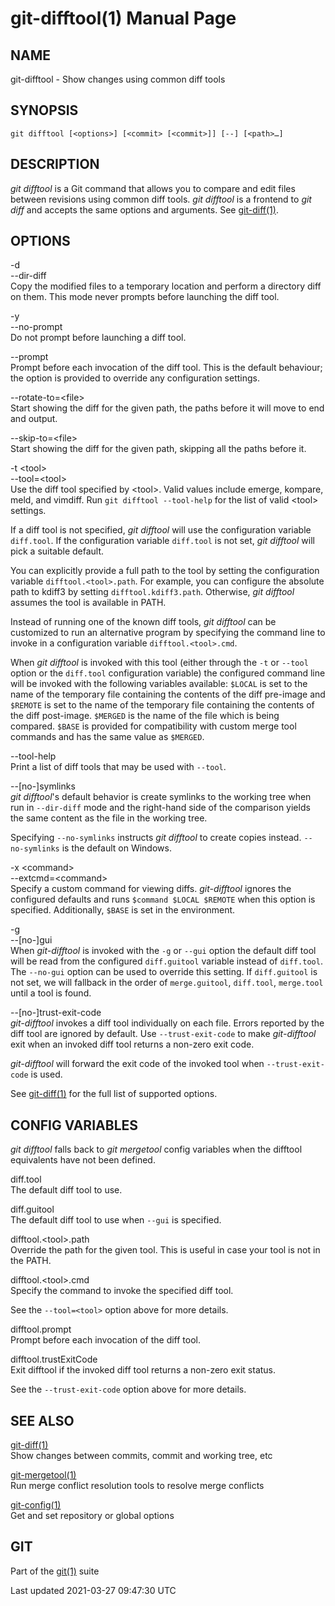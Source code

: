 # git-difftool(1) Manual Page

## NAME

git-difftool - Show changes using common diff tools

## SYNOPSIS

    git difftool [<options>] [<commit> [<commit>]] [--] [<path>…​]

## DESCRIPTION

_git difftool_ is a Git command that allows you to compare and edit files between revisions using common diff tools. _git difftool_ is a frontend to _git diff_ and accepts the same options and arguments. See [git-diff(1)](git-diff.html).

## OPTIONS

-d  
--dir-diff  
Copy the modified files to a temporary location and perform a directory diff on them. This mode never prompts before launching the diff tool.

-y  
--no-prompt  
Do not prompt before launching a diff tool.

--prompt  
Prompt before each invocation of the diff tool. This is the default behaviour; the option is provided to override any configuration settings.

--rotate-to=&lt;file&gt;  
Start showing the diff for the given path, the paths before it will move to end and output.

--skip-to=&lt;file&gt;  
Start showing the diff for the given path, skipping all the paths before it.

-t &lt;tool&gt;  
--tool=&lt;tool&gt;  
Use the diff tool specified by &lt;tool&gt;. Valid values include emerge, kompare, meld, and vimdiff. Run `git difftool --tool-help` for the list of valid &lt;tool&gt; settings.

If a diff tool is not specified, _git difftool_ will use the configuration variable `diff.tool`. If the configuration variable `diff.tool` is not set, _git difftool_ will pick a suitable default.

You can explicitly provide a full path to the tool by setting the configuration variable `difftool.<tool>.path`. For example, you can configure the absolute path to kdiff3 by setting `difftool.kdiff3.path`. Otherwise, _git difftool_ assumes the tool is available in PATH.

Instead of running one of the known diff tools, _git difftool_ can be customized to run an alternative program by specifying the command line to invoke in a configuration variable `difftool.<tool>.cmd`.

When _git difftool_ is invoked with this tool (either through the `-t` or `--tool` option or the `diff.tool` configuration variable) the configured command line will be invoked with the following variables available: `$LOCAL` is set to the name of the temporary file containing the contents of the diff pre-image and `$REMOTE` is set to the name of the temporary file containing the contents of the diff post-image. `$MERGED` is the name of the file which is being compared. `$BASE` is provided for compatibility with custom merge tool commands and has the same value as `$MERGED`.

--tool-help  
Print a list of diff tools that may be used with `--tool`.

--\[no-\]symlinks  
_git difftool_'s default behavior is create symlinks to the working tree when run in `--dir-diff` mode and the right-hand side of the comparison yields the same content as the file in the working tree.

Specifying `--no-symlinks` instructs _git difftool_ to create copies instead. `--no-symlinks` is the default on Windows.

-x &lt;command&gt;  
--extcmd=&lt;command&gt;  
Specify a custom command for viewing diffs. _git-difftool_ ignores the configured defaults and runs `$command $LOCAL $REMOTE` when this option is specified. Additionally, `$BASE` is set in the environment.

-g  
--\[no-\]gui  
When _git-difftool_ is invoked with the `-g` or `--gui` option the default diff tool will be read from the configured `diff.guitool` variable instead of `diff.tool`. The `--no-gui` option can be used to override this setting. If `diff.guitool` is not set, we will fallback in the order of `merge.guitool`, `diff.tool`, `merge.tool` until a tool is found.

--\[no-\]trust-exit-code  
_git-difftool_ invokes a diff tool individually on each file. Errors reported by the diff tool are ignored by default. Use `--trust-exit-code` to make _git-difftool_ exit when an invoked diff tool returns a non-zero exit code.

_git-difftool_ will forward the exit code of the invoked tool when `--trust-exit-code` is used.

See [git-diff(1)](git-diff.html) for the full list of supported options.

## CONFIG VARIABLES

_git difftool_ falls back to _git mergetool_ config variables when the difftool equivalents have not been defined.

diff.tool  
The default diff tool to use.

diff.guitool  
The default diff tool to use when `--gui` is specified.

difftool.&lt;tool&gt;.path  
Override the path for the given tool. This is useful in case your tool is not in the PATH.

difftool.&lt;tool&gt;.cmd  
Specify the command to invoke the specified diff tool.

See the `--tool=<tool>` option above for more details.

difftool.prompt  
Prompt before each invocation of the diff tool.

difftool.trustExitCode  
Exit difftool if the invoked diff tool returns a non-zero exit status.

See the `--trust-exit-code` option above for more details.

## SEE ALSO

[git-diff(1)](git-diff.html)  
Show changes between commits, commit and working tree, etc

[git-mergetool(1)](git-mergetool.html)  
Run merge conflict resolution tools to resolve merge conflicts

[git-config(1)](git-config.html)  
Get and set repository or global options

## GIT

Part of the [git(1)](git.html) suite

Last updated 2021-03-27 09:47:30 UTC
